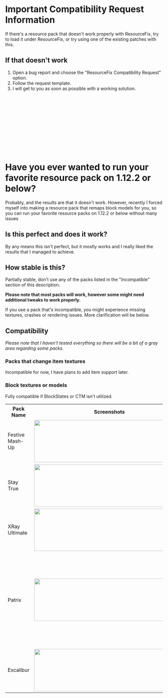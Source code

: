 <h1>Important Compatibility Request Information</h1>
<p>If there's a resource pack that doesn't work properly with ResourceFix, try to load it under ResourceFix, or try using one of the existing patches with this.</p>
<h2>If that doesn't work</h2>
<ol>
  <li>Open a bug report and choose the "ResourceFix Compatibility Request" option.</li>
  <li>Follow the request template.</li>
  <li>I will get to you as soon as possible with a working solution.</li>
</ol>
<br>
<p>&nbsp;</p>
<br>
<p>&nbsp;</p>
<br>
<p>&nbsp;</p>
<h1>Have you ever wanted to run your favorite resource pack on 1.12.2 or below?</h1>
<p>Probably, and the results are that it doesn't work. However, recently I forced myself into making a resource pack that remaps block models for you, so you can run your favorite resource packs on 1.12.2 or below without many issues</p>
<h2>Is this perfect and does it work?</h2>
<p>By any means this isn't perfect, but it mostly works and I really liked the results that I managed to achieve.</p>
<h2>How stable is this?</h2>
<p>Partially stable, don't use any of the packs listed in the "Incompatible" section of this description.</p>
<b>Please note that most packs will work, however some might need additional tweaks to work properly.</b>
<p>If you use a pack that's incompatible, you might experience missing textures, crashes or rendering issues. More clarification will be below.</p>
<h2>Compatibility</h2>
<i>Please note that I haven't tested everything so there will be a bit of a gray area regarding some packs.</i>
<h3>Packs that change item textures</h3>
<p>Incompatible for now, I have plans to add item support later.</p>
<h3>Block textures or models</h3>
<p>Fully compatible if BlockStates or CTM isn't utilized.</p>
<table>
<tr>
<th>Pack Name</th>
<th>Screenshots</th>
<th>Compatibility</th>
<th>Required modifications</th>
</tr>
  <tr>
    <td>Festive Mash-Up</td>
    <td><img src="https://i.imgur.com/XzrHF0H.png" width="480px" height="135px"></td>
    <td>Fully works as intended without modifications of any kind.</td>
    <td>None</td>
  </tr>
  <tr>
    <td>Stay True</td>
    <td><img src="https://i.imgur.com/PotIsNj.png" width="480px" height="135px"></td>
    <td>Works as intended with minor modification.</td>
    <td>please put a link here</td>
  </tr>
  <tr>
    <td>XRay Ultimate</td>
    <td><img src="https://i.imgur.com/aRnFNaI.png" width="480px" height="135px"></td>
    <td>Works as intended with restructuring.</td>
    <td>please put a link here</td>
  </tr>
  <tr>
    <td>Patrix</td>
    <td><img src="https://i.imgur.com/MzX0fWM.jpg" width="480px" height="135px"></td>
    <td>Works as intended below ResourceFix with some file replacements. CTM and PBR/POM don't work. Compatibility when loaded above ResourceFix is incredibly unstable.</td>
    <td>please put a link here</td>
  </tr>
<tr>
<td>Excalibur</td>
<td><img src="https://i.imgur.com/4tUKKBL.jpg" width="480px" height="135px"></td>
<td>Works as intended.</td>
<td>None</td>
</tr>
</table>
